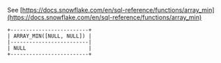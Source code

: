 See [https://docs.snowflake.com/en/sql-reference/functions/array_min](https://docs.snowflake.com/en/sql-reference/functions/array_min)
```
+-------------------------+
| ARRAY_MIN([NULL, NULL]) |
|-------------------------|
| NULL                    |
+-------------------------+
```
